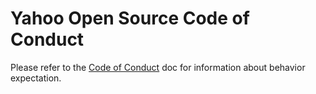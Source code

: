 # Yahoo Open Source Code of Conduct

Please refer to the [Code of Conduct](https://yahoo.github.io/jafar/docs/code-of-conduct) doc for information about behavior expectation.
